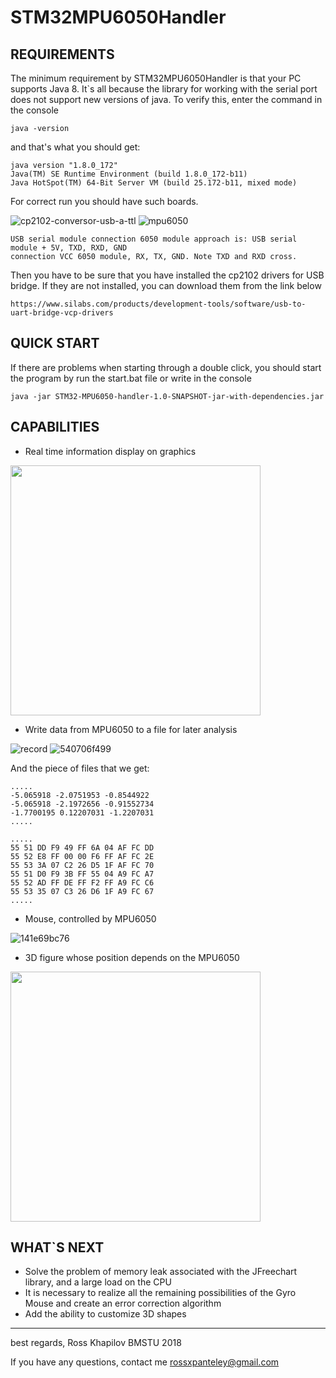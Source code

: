 # STM32MPU6050Handler
REQUIREMENTS
------------

The minimum requirement by STM32MPU6050Handler is that your PC supports Java 8. 
It`s all because the library for working with the serial port does not support new versions of java. 
To verify this, enter the command in the console

    java -version 
    
and that's what you should get:

    java version "1.8.0_172"
    Java(TM) SE Runtime Environment (build 1.8.0_172-b11)
    Java HotSpot(TM) 64-Bit Server VM (build 25.172-b11, mixed mode)

For correct run you should have such boards.

![cp2102-conversor-usb-a-ttl](https://user-images.githubusercontent.com/30704653/40884332-56b6ed9e-671a-11e8-926f-5c981cfbcfa5.jpg)
![mpu6050](https://user-images.githubusercontent.com/30704653/40884333-5882073a-671a-11e8-8b00-4e83ddf519a5.jpg)

    USB serial module connection 6050 module approach is: USB serial module + 5V, TXD, RXD, GND 
    connection VCC 6050 module, RX, TX, GND. Note TXD and RXD cross.

Then you have to be sure that you have installed the cp2102 drivers for USB bridge. 
If they are not installed, you can download them from the link below
  
    https://www.silabs.com/products/development-tools/software/usb-to-uart-bridge-vcp-drivers

QUICK START
---------------
If there are problems when starting through a double click, you should start the program by run the start.bat file 
or write in the console

    java -jar STM32-MPU6050-handler-1.0-SNAPSHOT-jar-with-dependencies.jar

CAPABILITIES
---------------
+ Real time information display on graphics

<img src="https://user-images.githubusercontent.com/30704653/40885201-606ef7f4-672a-11e8-973c-1b5e2f99e042.jpg" width="400" height="400" />

+ Write data from MPU6050 to a file for later analysis

![record](https://user-images.githubusercontent.com/30704653/40885228-f81f6a20-672a-11e8-903a-468597a59ecf.jpg)
![540706f499](https://user-images.githubusercontent.com/30704653/40885235-3e3f3044-672b-11e8-8f2b-154cf054f500.jpg)

And the piece of files that we get:

    .....
    -5.065918 -2.0751953 -0.8544922
    -5.065918 -2.1972656 -0.91552734
    -1.7700195 0.12207031 -1.2207031
    .....
    
    .....
    55 51 DD F9 49 FF 6A 04 AF FC DD 
    55 52 E8 FF 00 00 F6 FF AF FC 2E 
    55 53 3A 07 C2 26 D5 1F AF FC 70 
    55 51 D0 F9 3B FF 55 04 A9 FC A7 
    55 52 AD FF DE FF F2 FF A9 FC C6 
    55 53 35 07 C3 26 D6 1F A9 FC 67 
    .....
    
+ Mouse, controlled by MPU6050

![141e69bc76](https://user-images.githubusercontent.com/30704653/40885274-08e3eaa6-672c-11e8-9468-ea9926ea7b5c.jpg)

+ 3D figure whose position depends on the MPU6050

<img src="https://user-images.githubusercontent.com/30704653/40885349-2aaa4ce2-672d-11e8-97ae-b1587dd65366.jpg" width="400" height="400" />

WHAT`S NEXT
---------------
+ Solve the problem of memory leak associated with the JFreechart library, and a large load on the CPU
+ It is necessary to realize all the remaining possibilities of the Gyro Mouse and create an error correction algorithm
+ Add the ability to customize 3D shapes

---
best regards,
Ross Khapilov BMSTU 2018

If you have any questions, contact me rossxpanteley@gmail.com
